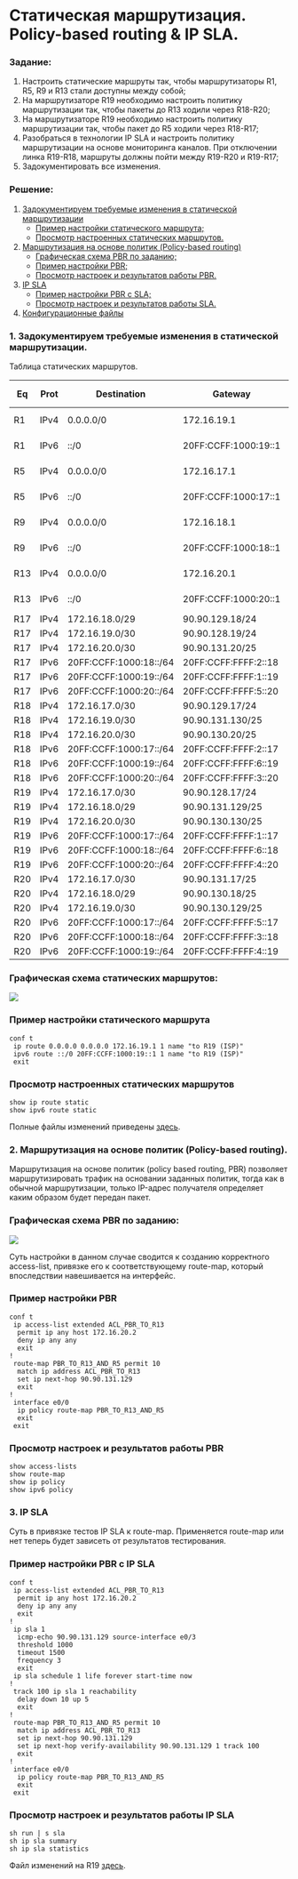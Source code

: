 # Статическая маршрутизация. Policy-based routing & IP SLA.

###  Задание:

  1. Настроить статические маршруты так, чтобы маршрутизаторы R1, R5, R9 и R13 стали доступны между собой;
  2. На маршрутизаторе R19 необходимо настроить политику маршрутизации так, чтобы пакеты до R13 ходили через R18-R20;
  3. На маршрутизаторе R19 необходимо настроить политику маршрутизации так, чтобы пакет до R5 ходили через R18-R17;
  4. Разобраться в технологии IP SLA и настроить политику маршрутизации на основе мониторинга каналов. При отключении линка R19-R18, маршруты должны пойти между R19-R20 и R19-R17;
  5. Задокументировать все изменения.



###  Решение:

  1. [Задокументируем требуемые изменения в статической маршрутизации](lab02#1-%D0%B7%D0%B0%D0%B4%D0%BE%D0%BA%D1%83%D0%BC%D0%B5%D0%BD%D1%82%D0%B8%D1%80%D1%83%D0%B5%D0%BC-%D1%82%D1%80%D0%B5%D0%B1%D1%83%D0%B5%D0%BC%D1%8B%D0%B5-%D0%B8%D0%B7%D0%BC%D0%B5%D0%BD%D0%B5%D0%BD%D0%B8%D1%8F-%D0%B2-%D1%81%D1%82%D0%B0%D1%82%D0%B8%D1%87%D0%B5%D1%81%D0%BA%D0%BE%D0%B9-%D0%BC%D0%B0%D1%80%D1%88%D1%80%D1%83%D1%82%D0%B8%D0%B7%D0%B0%D1%86%D0%B8%D0%B8)
     - [Пример настройки статического маршрута;](lab02#%D0%BF%D1%80%D0%B8%D0%BC%D0%B5%D1%80-%D0%BD%D0%B0%D1%81%D1%82%D1%80%D0%BE%D0%B9%D0%BA%D0%B8-%D1%81%D1%82%D0%B0%D1%82%D0%B8%D1%87%D0%B5%D1%81%D0%BA%D0%BE%D0%B3%D0%BE-%D0%BC%D0%B0%D1%80%D1%88%D1%80%D1%83%D1%82%D0%B0)
     - [Просмотр настроенных статических маршрутов.](lab02#%D0%BF%D1%80%D0%BE%D1%81%D0%BC%D0%BE%D1%82%D1%80-%D0%BD%D0%B0%D1%81%D1%82%D1%80%D0%BE%D0%B5%D0%BD%D0%BD%D1%8B%D1%85-%D1%81%D1%82%D0%B0%D1%82%D0%B8%D1%87%D0%B5%D1%81%D0%BA%D0%B8%D1%85-%D0%BC%D0%B0%D1%80%D1%88%D1%80%D1%83%D1%82%D0%BE%D0%B2)
  2. [Маршрутизация на основе политик (Policy-based routing)](lab02#2-%D0%BC%D0%B0%D1%80%D1%88%D1%80%D1%83%D1%82%D0%B8%D0%B7%D0%B0%D1%86%D0%B8%D1%8F-%D0%BD%D0%B0-%D0%BE%D1%81%D0%BD%D0%BE%D0%B2%D0%B5-%D0%BF%D0%BE%D0%BB%D0%B8%D1%82%D0%B8%D0%BA-policy-based-routing)
     - [Графическая схема PBR по заданию;](lab02#%D0%B3%D1%80%D0%B0%D1%84%D0%B8%D1%87%D0%B5%D1%81%D0%BA%D0%B0%D1%8F-%D1%81%D1%85%D0%B5%D0%BC%D0%B0-pbr-%D0%BF%D0%BE-%D0%B7%D0%B0%D0%B4%D0%B0%D0%BD%D0%B8%D1%8E)
     - [Пример настройки PBR;](lab02#%D0%BF%D1%80%D0%B8%D0%BC%D0%B5%D1%80-%D0%BD%D0%B0%D1%81%D1%82%D1%80%D0%BE%D0%B9%D0%BA%D0%B8-pbr)
     - [Просмотр настроек и результатов работы PBR.](lab02#%D0%BF%D1%80%D0%BE%D1%81%D0%BC%D0%BE%D1%82%D1%80-%D0%BD%D0%B0%D1%81%D1%82%D1%80%D0%BE%D0%B5%D0%BA-%D0%B8-%D1%80%D0%B5%D0%B7%D1%83%D0%BB%D1%8C%D1%82%D0%B0%D1%82%D0%BE%D0%B2-%D1%80%D0%B0%D0%B1%D0%BE%D1%82%D1%8B-pbr)
  3. [IP SLA](lab02#3-ip-sla)
     - [Пример настройки PBR с SLA;](lab02#%D0%BF%D1%80%D0%B8%D0%BC%D0%B5%D1%80-%D0%BD%D0%B0%D1%81%D1%82%D1%80%D0%BE%D0%B9%D0%BA%D0%B8-pbr-%D1%81-sla)
     - [Просмотр настроек и результатов работы SLA.](lab02#%D0%BF%D1%80%D0%BE%D1%81%D0%BC%D0%BE%D1%82%D1%80-%D0%BD%D0%B0%D1%81%D1%82%D1%80%D0%BE%D0%B5%D0%BA-%D0%B8-%D1%80%D0%B5%D0%B7%D1%83%D0%BB%D1%8C%D1%82%D0%B0%D1%82%D0%BE%D0%B2-%D1%80%D0%B0%D0%B1%D0%BE%D1%82%D1%8B-sla)
  4. [Конфигурационные файлы](configs/)


###  1. Задокументируем требуемые изменения в статической маршрутизации.


  Таблица статических маршрутов.

| Eq  | Prot | Destination              | Gateway                | M | Comment (name)                       |
|-----|------|--------------------------|------------------------|---|--------------------------------------|
| R1  | IPv4 | 0.0.0.0/0                | 172.16.19.1            | 1 | to R19 (ISP)                         |
| R1  | IPv6 | ::/0                     | 20FF:CCFF:1000:19::1   | 1 | to R19 (ISP)                         |
| R5  | IPv4 | 0.0.0.0/0                | 172.16.17.1            | 1 | to R17 (ISP)                         |
| R5  | IPv6 | ::/0                     | 20FF:CCFF:1000:17::1   | 1 | to R17 (ISP)                         |
| R9  | IPv4 | 0.0.0.0/0                | 172.16.18.1            | 1 | to R18 (ISP)                         |
| R9  | IPv6 | ::/0                     | 20FF:CCFF:1000:18::1   | 1 | to R18 (ISP)                         |
| R13 | IPv4 | 0.0.0.0/0                | 172.16.20.1            | 1 | to R20 (ISP)                         |
| R13 | IPv6 | ::/0                     | 20FF:CCFF:1000:20::1   | 1 | to R20 (ISP)                         |
| R17 | IPv4 | 172.16.18.0/29           | 90.90.129.18/24        | 1 | to R18                               |
| R17 | IPv4 | 172.16.19.0/30           | 90.90.128.19/24        | 1 | to R19                               |
| R17 | IPv4 | 172.16.20.0/30           | 90.90.131.20/25        | 1 | to R20                               |
| R17 | IPv6 | 20FF:CCFF:1000:18::/64   | 20FF:CCFF:FFFF:2::18   | 1 | to R18                               |
| R17 | IPv6 | 20FF:CCFF:1000:19::/64   | 20FF:CCFF:FFFF:1::19   | 1 | to R19                               |
| R17 | IPv6 | 20FF:CCFF:1000:20::/64   | 20FF:CCFF:FFFF:5::20   | 1 | to R20                               |
| R18 | IPv4 | 172.16.17.0/30           | 90.90.129.17/24        | 1 | to R17                               |
| R18 | IPv4 | 172.16.19.0/30           | 90.90.131.130/25       | 1 | to R19                               |
| R18 | IPv4 | 172.16.20.0/30           | 90.90.130.20/25        | 1 | to R20                               |
| R18 | IPv6 | 20FF:CCFF:1000:17::/64   | 20FF:CCFF:FFFF:2::17   | 1 | to R17                               |
| R18 | IPv6 | 20FF:CCFF:1000:19::/64   | 20FF:CCFF:FFFF:6::19   | 1 | to R19                               |
| R18 | IPv6 | 20FF:CCFF:1000:20::/64   | 20FF:CCFF:FFFF:3::20   | 1 | to R20                               |
| R19 | IPv4 | 172.16.17.0/30           | 90.90.128.17/24        | 1 | to R17                               |
| R19 | IPv4 | 172.16.18.0/29           | 90.90.131.129/25       | 1 | to R18                               |
| R19 | IPv4 | 172.16.20.0/30           | 90.90.130.130/25       | 1 | to R20                               |
| R19 | IPv6 | 20FF:CCFF:1000:17::/64   | 20FF:CCFF:FFFF:1::17   | 1 | to R17                               |
| R19 | IPv6 | 20FF:CCFF:1000:18::/64   | 20FF:CCFF:FFFF:6::18   | 1 | to R18                               |
| R19 | IPv6 | 20FF:CCFF:1000:20::/64   | 20FF:CCFF:FFFF:4::20   | 1 | to R20                               |
| R20 | IPv4 | 172.16.17.0/30           | 90.90.131.17/25        | 1 | to R17                               |
| R20 | IPv4 | 172.16.18.0/29           | 90.90.130.18/25        | 1 | to R18                               |
| R20 | IPv4 | 172.16.19.0/30           | 90.90.130.129/25       | 1 | to R19                               |
| R20 | IPv6 | 20FF:CCFF:1000:17::/64   | 20FF:CCFF:FFFF:5::17   | 1 | to R17                               |
| R20 | IPv6 | 20FF:CCFF:1000:18::/64   | 20FF:CCFF:FFFF:3::18   | 1 | to R18                               |
| R20 | IPv6 | 20FF:CCFF:1000:19::/64   | 20FF:CCFF:FFFF:4::19   | 1 | to R19                               |

###  Графическая схема статических маршрутов:

![](static_routing.png)

### Пример настройки статического маршрута

```
conf t
 ip route 0.0.0.0 0.0.0.0 172.16.19.1 1 name "to R19 (ISP)"
 ipv6 route ::/0 20FF:CCFF:1000:19::1 1 name "to R19 (ISP)"
 exit
```

### Просмотр настроенных статических маршрутов

```
show ip route static
show ipv6 route static
```

Полные файлы изменений приведены [здесь](configs/).

###  2. Маршрутизация на основе политик (Policy-based routing).

Маршрутизация на основе политик (policy based routing, PBR) позволяет маршрутизировать трафик на основании заданных политик,
 тогда как в обычной маршрутизации, только IP-адрес получателя определяет каким образом будет передан пакет. 

###  Графическая схема PBR по заданию:

![](pbr.png)

Суть настройки в данном случае сводится к созданию корректного access-list,
 привязке его к соответствующему route-map, который впоследствии навешивается на интерфейс.   

###  Пример настройки PBR

```
conf t
 ip access-list extended ACL_PBR_TO_R13
  permit ip any host 172.16.20.2
  deny ip any any
  exit
!
 route-map PBR_TO_R13_AND_R5 permit 10
  match ip address ACL_PBR_TO_R13
  set ip next-hop 90.90.131.129
  exit
!
 interface e0/0
  ip policy route-map PBR_TO_R13_AND_R5
  exit
 exit
```

###  Просмотр настроек и результатов работы PBR

```
show access-lists
show route-map
show ip policy
show ipv6 policy
```

###  3. IP SLA

Суть в привязке тестов IP SLA к route-map. Применяется route-map или нет теперь будет зависеть от результатов тестирования.

###  Пример настройки PBR с IP SLA

```
conf t
 ip access-list extended ACL_PBR_TO_R13
  permit ip any host 172.16.20.2
  deny ip any any
  exit
!
 ip sla 1
  icmp-echo 90.90.131.129 source-interface e0/3
  threshold 1000
  timeout 1500
  frequency 3
  exit
 ip sla schedule 1 life forever start-time now
!
 track 100 ip sla 1 reachability
  delay down 10 up 5
  exit
!
 route-map PBR_TO_R13_AND_R5 permit 10
  match ip address ACL_PBR_TO_R13
  set ip next-hop 90.90.131.129
  set ip next-hop verify-availability 90.90.131.129 1 track 100
  exit
!
 interface e0/0
  ip policy route-map PBR_TO_R13_AND_R5
  exit
 exit
```

###  Просмотр настроек и результатов работы IP SLA

```
sh run | s sla
sh ip sla summary
sh ip sla statistics
```

Файл изменений на R19 [здесь](configs/R19).

